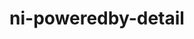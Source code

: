 ---
title: ni-poweredby-detail
image: images/slides/ni-poweredby-detail.jpg
width: 2500
height: 1406
---